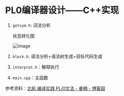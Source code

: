 # PL0编译器设计——C++实现

1. `getsym.h`: 词法分析
    
    状态转化图
    
    ![image][link]
    
    
2. `block.h`: 语法分析+语法树生成+目标代码生成
 
3. `interpret.h`：解释执行
 
4. `main.cpp`：主函数

参考资料：[北航 编译实践 PL/0文法 - 姜楠 - 博客园](https://www.cnblogs.com/ZJUT-jiangnan/p/3494501.html)

[link]:/Users/xww/Desktop/学习/编译原理/run_PL0/run_PL0_CPP/状态转化图.png
